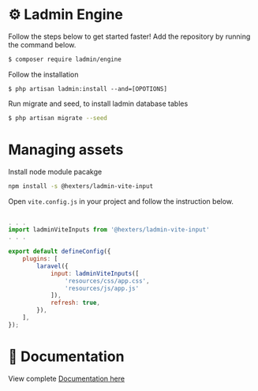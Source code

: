 # ⚙️ Ladmin Engine

Follow the steps below to get started faster! Add the repository by running the command below.

```bash
$ composer require ladmin/engine
```

Follow the installation
```
$ php artisan ladmin:install --and=[OPOTIONS]
```

Run migrate and seed, to install ladmin database tables
```bash
$ php artisan migrate --seed
```

# Managing assets

Install node module pacakge
```bash
npm install -s @hexters/ladmin-vite-input
```

Open `vite.config.js` in your project and follow the instruction below.

```js

. . . 
import ladminViteInputs from '@hexters/ladmin-vite-input'
. . .

export default defineConfig({
    plugins: [
        laravel({
            input: ladminViteInputs([
                'resources/css/app.css',
                'resources/js/app.js'
            ]),
            refresh: true,
        }),
    ],
});


```
# 📖 Documentation
View complete [Documentation here](https://github.com/hexters/ladmin/wiki)
